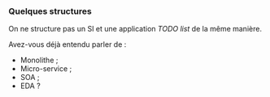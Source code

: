 ### Quelques structures 

On ne structure pas un SI et une application _TODO list_ de la même manière.

Avez-vous déjà entendu parler de :
- Monolithe ;
- Micro-service ;
- SOA ;
- EDA ?

